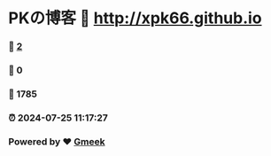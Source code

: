 # PKの博客 :link: http://xpk66.github.io 
### :page_facing_up: [2](http://xpk66.github.io/tag.html) 
### :speech_balloon: 0 
### :hibiscus: 1785 
### :alarm_clock: 2024-07-25 11:17:27 
### Powered by :heart: [Gmeek](https://github.com/Meekdai/Gmeek)
